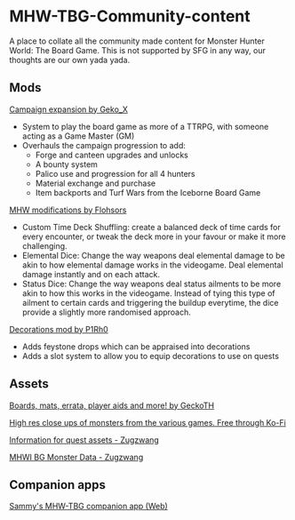 # MHW-TBG-Community-content
A place to collate all the community made content for Monster Hunter World: The Board Game. This is not supported by SFG in any way, our thoughts are our own yada yada.

## Mods
[Campaign expansion by Geko_X](https://geko-x.github.io/MHW-Campaign-Expansion/)
- System to play the board game as more of a TTRPG, with someone acting as a Game Master (GM)
- Overhauls the campaign progression to add:
  - Forge and canteen upgrades and unlocks
  - A bounty system
  - Palico use and progression for all 4 hunters
  - Material exchange and purchase
  - Item backports and Turf Wars from the Iceborne Board Game

[MHW modifications by Flohsors](https://docs.google.com/document/d/1a2w1zj-MBEXUsVmVlBr-YyV7mxyRuGNF5ircpiUGnDI/edit?usp=drivesdk)
- Custom Time Deck Shuffling: create a balanced deck of time cards for every encounter, or tweak the deck more in your favour or make it more challenging.
- Elemental Dice: Change the way weapons deal elemental damage to be akin to how elemental damage works in the videogame. Deal elemental damage instantly and on each attack.
- Status Dice: Change the way weapons deal status ailments to be more akin to how this works in the videogame. Instead of tying this type of ailment to certain cards and triggering the buildup everytime, the dice provide a slightly more randomised approach.

[Decorations mod by P1Rh0](https://github.com/P1Rh0/MHW-TBG-Decorations-Mod)
- Adds feystone drops which can be appraised into decorations
- Adds a slot system to allow you to equip decorations to use on quests

## Assets
[Boards, mats, errata, player aids and more! by GeckoTH](https://tinyurl.com/MH-World-GTH)

[High res close ups of monsters from the various games. Free through Ko-Fi](https://ko-fi.com/s/810e529ff7)

[Information for quest assets - Zugzwang](https://docs.google.com/spreadsheets/d/1EHNDHJMgGAAyNRJuNqHEbAL1jIQL8qpuhoJgBESTJzc/edit?usp=sharing)

[MHWI BG Monster Data - Zugzwang](https://docs.google.com/spreadsheets/d/1ef4ZEoP0sdV0aGdGRSIyrIfuIjC0_D2s-aEy7UY9B84/edit?usp=sharing)

## Companion apps
[Sammy's MHW-TBG companion app (Web)](https://gapro.work/mhw/)
